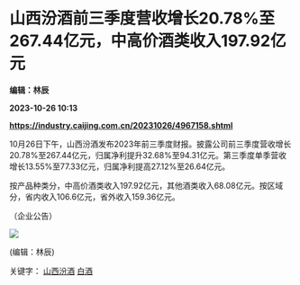 # 山西汾酒前三季度营收增长20.78%至267.44亿元，中高价酒类收入197.92亿元
**编辑：林辰**

**2023-10-26 10:13**

**https://industry.caijing.com.cn/20231026/4967158.shtml**

10月26日下午，山西汾酒发布2023年前三季度财报。披露公司前三季度营收增长20.78%至267.44亿元，归属净利提升32.68%至94.31亿元。第三季度单季营收增长13.55%至77.33亿元，归属净利提高27.12%至26.64亿元。

按产品种类分，中高价酒类收入197.92亿元，其他酒类收入68.08亿元。按区域分，省内收入106.6亿元，省外收入159.36亿元。

（企业公告）

![](https://tx1.cdn.caijing.com.cn/2014-03-27/114048455.jpg)

(编辑：林辰)

关键字： [山西汾酒](https://app.caijing.com.cn/tags.php?tag=%E5%B1%B1%E8%A5%BF%E6%B1%BE%E9%85%92 "山西汾酒") [白酒](https://app.caijing.com.cn/tags.php?tag=%E7%99%BD%E9%85%92 "白酒")